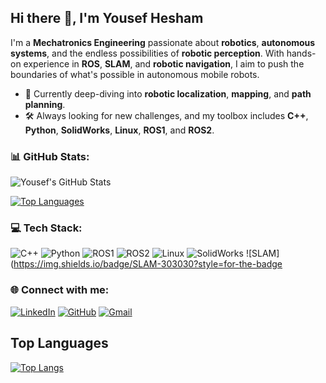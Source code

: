 ## Hi there 👋, I'm Yousef Hesham

I'm a **Mechatronics Engineering** passionate about **robotics**, **autonomous systems**, and the endless possibilities of **robotic perception**. With hands-on experience in **ROS**, **SLAM**, and **robotic navigation**, I aim to push the boundaries of what's possible in autonomous mobile robots.

- 🌱 Currently deep-diving into **robotic localization**, **mapping**, and **path planning**.
- 🛠️ Always looking for new challenges, and my toolbox includes **C++**, **Python**, **SolidWorks**, **Linux**, **ROS1**, and **ROS2**. 

### 📊 GitHub Stats:

![Yousef's GitHub Stats](https://github-readme-stats.vercel.app/api?username=yousefh112&show_icons=true&theme=radical)

[![Top Languages](https://github-readme-stats.vercel.app/api/top-langs/?username=yousefh112&layout=compact&theme=radical)](https://github.com/yousefh112)

### 💻 Tech Stack:
![C++](https://img.shields.io/badge/C++-00599C?style=for-the-badge&logo=cplusplus&logoColor=white)
![Python](https://img.shields.io/badge/Python-3776AB?style=for-the-badge&logo=python&logoColor=white)
![ROS1](https://img.shields.io/badge/ROS1-22314E?style=for-the-badge&logo=ros&logoColor=white)
![ROS2](https://img.shields.io/badge/ROS2-22314E?style=for-the-badge&logo=ros&logoColor=white)
![Linux](https://img.shields.io/badge/Linux-FCC624?style=for-the-badge&logo=linux&logoColor=black)
![SolidWorks](https://img.shields.io/badge/SolidWorks-FF3333?style=for-the-badge&logo=dassaultsystemes&logoColor=white)
![SLAM](https://img.shields.io/badge/SLAM-303030?style=for-the-badge


### 🌐 Connect with me:
[![LinkedIn](https://img.shields.io/badge/LinkedIn-%230077B5.svg?style=for-the-badge&logo=linkedin&logoColor=white)]([https://linkedin.com/in/yousef-hesham112](https://www.linkedin.com/in/yousef-h-0a56b8169/))
[![GitHub](https://img.shields.io/badge/GitHub-%23121011.svg?style=for-the-badge&logo=github&logoColor=white)](https://github.com/yousefh112)
[![Gmail](https://img.shields.io/badge/Gmail-D14836?style=for-the-badge&logo=gmail&logoColor=white)](mailto:yousefhesham.yh112@gmail.com)

## Top Languages
[![Top Langs](https://github-readme-stats.vercel.app/api/top-langs/?username=yousefh112)](https://github.com/anuraghazra/github-readme-stats)

